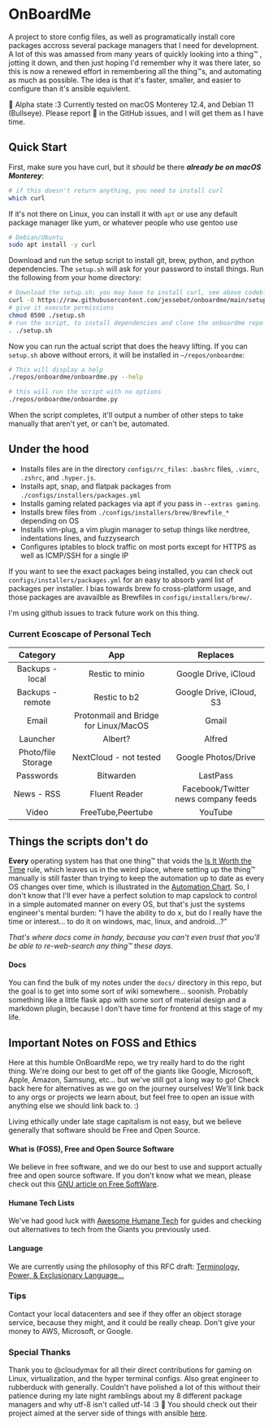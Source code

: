 # OnBoardMe
A project to store config files, as well as programatically install core packages accross several package managers that I need for development. A lot of this was amassed from many years of quickly looking into a thing™️ , jotting it down, and then just hoping I'd remember why it was there later, so this is now a renewed effort in remembering all the thing™️s, and automating as much as possible. The idea is that it's faster, smaller, and easier to configure than it's ansible equivlent.

🚧 Alpha state :3 Currently tested on macOS Monterey 12.4, and Debian 11 (Bullseye).
Please report 🐛 in the GitHub issues, and I will get them as I have time.

## Quick Start
First, make sure you have curl, but it *should* be there ***already be on macOS Monterey***:
```bash
# if this doesn't return anything, you need to install curl
which curl
```
If it's not there on Linux, you can install it with `apt` or use any default package manager like yum, or whatever people who use gentoo use
```bash
# Debian/Ubuntu
sudo apt install -y curl
```
Download and run the setup script to install git, brew, python, and python dependencies. The `setup.sh` will ask for your password to install things. Run the following from your home directory:
```bash
# Download the setup.sh; you may have to install curl, see above codeblock
curl -O https://raw.githubusercontent.com/jessebot/onboardme/main/setup.sh
# give it execute permissions
chmod 0500 ./setup.sh
# run the script, to install dependencies and clone the onboardme repo
. ./setup.sh
```

Now you can run the actual script that does the heavy lifting. If you can `setup.sh` above without errors, it will be installed in `~/repos/onboardme`:
```bash
# This will display a help
./repos/onboardme/onboardme.py --help

# this will run the script with no options
./repos/onboardme/onboardme.py
```

When the script completes, it'll output a number of other steps to take manually that aren't yet, or can't be, automated.

## Under the hood
- Installs files are in the directory `configs/rc_files`: `.bashrc` files, `.vimrc`, `.zshrc`, and `.hyper.js`.
- Installs apt, snap, and flatpak packages from `./configs/installers/packages.yml`
- Installs gaming related packages via apt if you pass in `--extras gaming`.
- Installs brew files from `./configs/installers/brew/Brewfile_*` depending on OS
- Installs vim-plug, a vim plugin manager to setup things like nerdtree, indentations lines, and fuzzysearch
- Configures iptables to block traffic on most ports except for HTTPS as well as ICMP/SSH for a single IP

If you want to see the exact packages being installed, you can check out `configs/installers/packages.yml` for an easy to absorb yaml list of packages per installer. I bias towards brew fo cross-platform usage, and those packages are avavailble as Brewfiles in `configs/installers/brew/`.

I'm using github issues to track future work on this thing.

### Current Ecoscape of Personal Tech

Category | App | Replaces
:---:|:---:|:---:
|Backups - local|Restic to minio|Google Drive, iCloud|
|Backups - remote |Restic to b2|Google Drive, iCloud, S3|
|Email|Protonmail and Bridge for Linux/MacOS|Gmail|
|Launcher|Albert?|Alfred|
|Photo/file Storage|NextCloud - not tested|Google Photos/Drive|
|Passwords|Bitwarden|LastPass|
|News - RSS|Fluent Reader|Facebook/Twitter news company feeds|
|Video|FreeTube,Peertube|YouTube|

## Things the scripts don't do
**Every** operating system has that one thing™️ that voids the [Is It Worth the Time](https://xkcd.com/1205/) rule, which leaves us in the weird place, where setting up the thing™️ manually is still faster than trying to keep the automation up to date as every OS changes over time, which is illustrated in the [Automation Chart](https://xkcd.com/1319/). So, I don't know that I'll ever have a perfect solution to map capslock to control in a simple automated manner on every OS, but that's just the systems engineer's mental burden: "I have the ability to do x, but do I really have the time or interest... to do it on windows, mac, linux, and android...?"

*That's where docs come in handy, because you can't even trust that you'll be able to re-web-search any thing™️ these days.*

#### Docs
You can find the bulk of my notes under the `docs/` directory in this repo, but the goal is to get into some sort of wiki somewhere... soonish. Probably something like a little flask app with some sort of material design and a markdown plugin, because I don't have time for frontend at this stage of my life.

## Important Notes on FOSS and Ethics
Here at this humble OnBoardMe repo, we try really hard to do the right thing. We're doing our best to get off of the giants like Google, Microsoft, Apple, Amazon, Samsung, etc... but we've still got a long way to go! Check back here for alternatives as we go on the journey ourselves! We'll link back to any orgs or projects we learn about, but feel free to open an issue with anything else we should link back to. :)

  Living ethically under late stage capitalism is not easy, but we believe generally that software should be Free and Open Source.

#### What is (FOSS), Free and Open Source Software
We believe in free software, and we do our best to use and support actually free and open source software. If you don't know what we mean, please check out this [GNU article on Free SoftWare](https://www.gnu.org/philosophy/free-sw.en.html).

#### Humane Tech Lists
We've had good luck with [Awesome Humane Tech](https://github.com/humanetech-community/awesome-humane-tech) for guides and checking out alternatives to tech from the Giants you previously used.

#### Language
We are currently using the philosophy of this RFC draft:
[Terminology, Power, & Exclusionary Language...](https://datatracker.ietf.org/doc/html/draft-knodel-terminology-09)

### Tips
Contact your local datacenters and see if they offer an object storage service, because they might, and it could be really cheap. Don't give your money to AWS, Microsoft, or Google.

### Special Thanks
Thank you to @cloudymax for all their direct contributions for gaming on Linux, virtualization, and the hyper terminal configs. Also great engineer to rubberduck with generally. Couldn't have polished a lot of this without their patience during my late night ramblings about my 8 different package managers and why utf-8 isn't called utf-14 :3 :blue_heart: You should check out their project aimed at the server side of things with ansible [here](https://github.com/cloudymax/public-infra).
